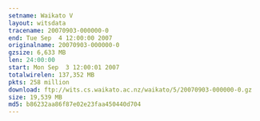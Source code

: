 ```yaml
---
setname: Waikato V
layout: witsdata
tracename: 20070903-000000-0
end: Tue Sep  4 12:00:00 2007
originalname: 20070903-000000-0
gzsize: 6,633 MB
len: 24:00:00
start: Mon Sep  3 12:00:01 2007
totalwirelen: 137,352 MB
pkts: 258 million
download: ftp://wits.cs.waikato.ac.nz/waikato/5/20070903-000000-0.gz
size: 19,539 MB
md5: b86232aa86f87e02e23faa450440d704
---
```

